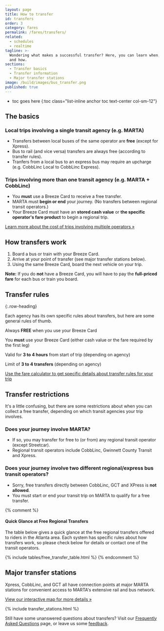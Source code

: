 ```yaml
---
layout: page
title: How to transfer
id: transfers
order: 3
category: fares
permalink: /fares/transfers/
related:
  - schedules
  - realtime
tagline: >-
  Wondering what makes a successful transfer? Here, you can learn when, where,
  and how.
sections:
  - Transfer basics
  - Transfer information
  - Major transfer stations
image: /build/images/bus_transfer.png
published: true
---
```


* toc goes here
{:toc class="list-inline anchor toc text-center col-sm-12"}

## The basics

### Local trips involving **a single** transit agency (e.g. MARTA)

* Transfers between local buses of the same operator are **free** (except for Xpress).
* Bus to rail (and vice versa) transfers are always free (according to transfer rules).
* Tranfers from a local bus to an express bus may require an upcharge (e.g. CobbLinc Local to CobbLinc Express).

### Trips involving **more than one** transit agency (e.g. MARTA + CobbLinc)

* You **must** use a Breeze Card to receive a free transfer.
* MARTA must **begin or end** your journey. (No transfers between regional transit operators.)
* Your Breeze Card must have an **stored cash value** or **the specific operator's fare product** to begin a regional trip.

[Learn more about the cost of trips involving multiple operators »](/fares/calculator#free-transfer-eligibility)


## How transfers work

1. Board a bus or train with your Breeze Card.
2. Arrive at your point of transfer (see major transfer stations below).
3. Using the same Breeze Card, board the next vehicle on your trip.

**Note:** If you do **not** have a Breeze Card, you will have to pay the **full-priced fare** for each bus or train you board.


## Transfer rules
{:.row-heading}

Each agency has its own specific rules about transfers, but here are some general rules of thumb.

<div class="row bottom-buffer">
    <div class="col-xs-12 col-sm-6">
        <p class="text-center"><i class="fa fa-check fa-5x"></i></p>
        <p class="text-center">Always <strong>FREE</strong> when you use your Breeze Card</p>
    </div>
    <div class="col-xs-12 col-sm-6">
        <p class="text-center"><i class="fa fa-usd fa-5x"></i></p>
        <p class="text-center">You <strong>must</strong> use your Breeze Card (either cash value or the fare required by the first leg)</p>
    </div>
    <div class="col-xs-12 col-sm-6">
        <p class="text-center"><i class="fa fa-clock-o fa-5x"></i></p>
        <p class="text-center">Valid for <strong>3 to 4 hours</strong> from start of trip (depending on agency)</p>
    </div>
    <div class="col-xs-12 col-sm-6">
        <p class="text-center"><i class="fa fa-tachometer fa-5x"></i></p>
        <p class="text-center">Limit of <strong>3 to 4 transfers</strong> (depending on agency)</p>
    </div>
</div>

[<i class="fa fa-calculator right-5"></i>Use the fare calculator to get specific details about transfer rules for your trip](/fares/calculator)


## Transfer restrictions

It's a little confusing, but there are some restrictions about when you can collect a free transfer, depending on which transit agencies your trip involves.

### <i class="fa fa-check"></i> Does your journey involve MARTA?
* If so, you may transfer for free to (or from) any regional transit operator (except Streetcar).
* Regional transit operators include CobbLinc, Gwinnett County Transit and Xpress.

### <i class="fa fa-times"></i> Does your journey involve two different regional/express bus transit operators?
* Sorry, free transfers directly between CobbLinc, GCT and XPress is **not allowed**. 
* You must start or end your transit trip on MARTA to qualify for a free transfer.

{% comment %}
#### Quick Glance at Free Regional Transfers

The table below gives a quick glance at the free regional transfers offered to riders in the Atlanta area. Each system has specific rules about how transfers work, so please check below for details or contact one of the transit operators.


{% include tables/free_transfer_table.html %}
{% endcomment %}

## Major transfer stations

Xpress, CobbLinc, and GCT all have connection points at major MARTA stations for convenient access to MARTA's extensive rail and bus network.

[View our interactive map for more details »](/maps/interactive)

{% include transfer_stations.html %}

Still have some unanswered questions about transfers?  Visit our [Frequently Asked Questions](/fares/faqs) page, or leave us some [feedback](/about/contact).
